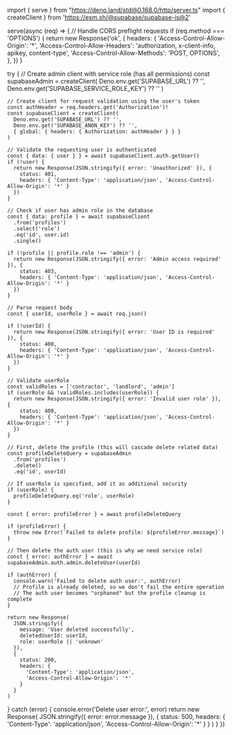 import { serve } from "https://deno.land/std@0.168.0/http/server.ts"
import { createClient } from 'https://esm.sh/@supabase/supabase-js@2'

serve(async (req) => {
  // Handle CORS preflight requests
  if (req.method === 'OPTIONS') {
    return new Response('ok', {
      headers: {
        'Access-Control-Allow-Origin': '*',
        'Access-Control-Allow-Headers': 'authorization, x-client-info, apikey, content-type',
        'Access-Control-Allow-Methods': 'POST, OPTIONS',
      },
    })
  }

  try {
    // Create admin client with service role (has all permissions)
    const supabaseAdmin = createClient(
      Deno.env.get('SUPABASE_URL') ?? '',
      Deno.env.get('SUPABASE_SERVICE_ROLE_KEY') ?? ''
    )

    // Create client for request validation using the user's token
    const authHeader = req.headers.get('Authorization')!
    const supabaseClient = createClient(
      Deno.env.get('SUPABASE_URL') ?? '',
      Deno.env.get('SUPABASE_ANON_KEY') ?? '',
      { global: { headers: { Authorization: authHeader } } }
    )

    // Validate the requesting user is authenticated
    const { data: { user } } = await supabaseClient.auth.getUser()
    if (!user) {
      return new Response(JSON.stringify({ error: 'Unauthorized' }), {
        status: 401,
        headers: { 'Content-Type': 'application/json', 'Access-Control-Allow-Origin': '*' }
      })
    }

    // Check if user has admin role in the database
    const { data: profile } = await supabaseClient
      .from('profiles')
      .select('role')
      .eq('id', user.id)
      .single()

    if (!profile || profile.role !== 'admin') {
      return new Response(JSON.stringify({ error: 'Admin access required' }), {
        status: 403,
        headers: { 'Content-Type': 'application/json', 'Access-Control-Allow-Origin': '*' }
      })
    }

    // Parse request body
    const { userId, userRole } = await req.json()

    if (!userId) {
      return new Response(JSON.stringify({ error: 'User ID is required' }), {
        status: 400,
        headers: { 'Content-Type': 'application/json', 'Access-Control-Allow-Origin': '*' }
      })
    }

    // Validate userRole
    const validRoles = ['contractor', 'landlord', 'admin']
    if (userRole && !validRoles.includes(userRole)) {
      return new Response(JSON.stringify({ error: 'Invalid user role' }), {
        status: 400,
        headers: { 'Content-Type': 'application/json', 'Access-Control-Allow-Origin': '*' }
      })
    }

    // First, delete the profile (this will cascade delete related data)
    const profileDeleteQuery = supabaseAdmin
      .from('profiles')
      .delete()
      .eq('id', userId)

    // If userRole is specified, add it as additional security
    if (userRole) {
      profileDeleteQuery.eq('role', userRole)
    }

    const { error: profileError } = await profileDeleteQuery

    if (profileError) {
      throw new Error(`Failed to delete profile: ${profileError.message}`)
    }

    // Then delete the auth user (this is why we need service role)
    const { error: authError } = await supabaseAdmin.auth.admin.deleteUser(userId)
    
    if (authError) {
      console.warn('Failed to delete auth user:', authError)
      // Profile is already deleted, so we don't fail the entire operation
      // The auth user becomes "orphaned" but the profile cleanup is complete
    }

    return new Response(
      JSON.stringify({ 
        message: 'User deleted successfully',
        deletedUserId: userId,
        role: userRole || 'unknown'
      }),
      {
        status: 200,
        headers: { 
          'Content-Type': 'application/json',
          'Access-Control-Allow-Origin': '*'
        }
      }
    )

  } catch (error) {
    console.error('Delete user error:', error)
    return new Response(
      JSON.stringify({ error: error.message }),
      {
        status: 500,
        headers: { 
          'Content-Type': 'application/json',
          'Access-Control-Allow-Origin': '*'
        }
      }
    )
  }
})
